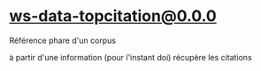 # ws-data-topcitation@0.0.0

Référence phare d'un corpus

à partir d'une information (pour l'instant doi) récupère les citations
